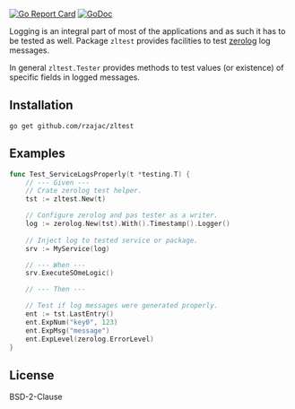 [![Go Report Card](https://goreportcard.com/badge/github.com/rzajac/zltest)](https://goreportcard.com/report/github.com/rzajac/zltest)
[![GoDoc](https://img.shields.io/badge/api-Godoc-blue.svg)](https://pkg.go.dev/github.com/rzajac/zltest)

Logging is an integral part of most of the applications and as such it has to 
be tested as well. Package `zltest` provides facilities to test 
[zerolog](https://github.com/rs/zerolog) log messages.

In general `zltest.Tester` provides methods to test values (or existence) of
specific fields in logged messages.

## Installation

```
go get github.com/rzajac/zltest
```

## Examples

```go
func Test_ServiceLogsProperly(t *testing.T) {
	// --- Given ---
    // Crate zerolog test helper.
	tst := zltest.New(t)

    // Configure zerolog and pas tester as a writer.     
	log := zerolog.New(tst).With().Timestamp().Logger()
	
    // Inject log to tested service or package.
    srv := MyService(log)

	// --- When ---
    srv.ExecuteSOmeLogic()

	// --- Then ---

    // Test if log messages were generated properly.
	ent := tst.LastEntry()
	ent.ExpNum("key0", 123)
	ent.ExpMsg("message")
	ent.ExpLevel(zerolog.ErrorLevel)
}
```

## License

BSD-2-Clause